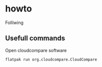 # howto

Folliwing

## Usefull commands

Open cloudcompare software

`flatpak run org.cloudcompare.CloudCompare`
